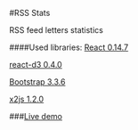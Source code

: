 #RSS Stats

RSS feed letters statistics

####Used libraries:
[React 0.14.7](https://facebook.github.io/react/)

[react-d3 0.4.0](https://github.com/esbullington/react-d3/)

[Bootstrap 3.3.6](http://getbootstrap.com/)

[x2js 1.2.0](https://github.com/abdmob/x2js/)

###[Live demo](http://shmidt.od.ua/rss_stats/)
